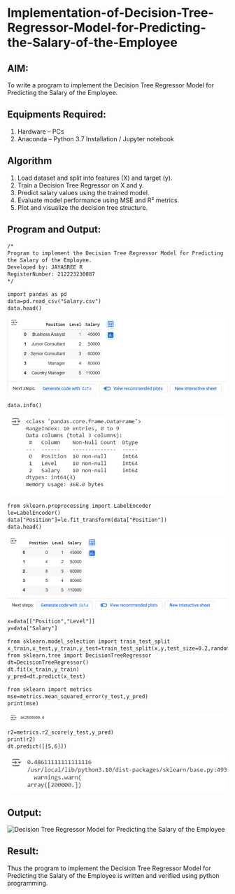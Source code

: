 # Implementation-of-Decision-Tree-Regressor-Model-for-Predicting-the-Salary-of-the-Employee

## AIM:
To write a program to implement the Decision Tree Regressor Model for Predicting the Salary of the Employee.

## Equipments Required:
1. Hardware – PCs
2. Anaconda – Python 3.7 Installation / Jupyter notebook

## Algorithm
1. Load dataset and split into features (X) and target (y).
2. Train a Decision Tree Regressor on X and y.
3. Predict salary values using the trained model.
4. Evaluate model performance using MSE and R² metrics.
5. Plot and visualize the decision tree structure.

## Program and Output:
```
/*
Program to implement the Decision Tree Regressor Model for Predicting the Salary of the Employee.
Developed by: JAYASREE R
RegisterNumber: 212223230087 
*/
```
```
import pandas as pd
data=pd.read_csv("Salary.csv")
data.head()
```
![alt text](image.png)
```
data.info()
```
![alt text](image-1.png)
```
from sklearn.preprocessing import LabelEncoder
le=LabelEncoder()
data["Position"]=le.fit_transform(data["Position"])
data.head()
```
![alt text](image-2.png)
```
x=data[["Position","Level"]]
y=data["Salary"]
```
```
from sklearn.model_selection import train_test_split
x_train,x_test,y_train,y_test=train_test_split(x,y,test_size=0.2,random_state=2)
from sklearn.tree import DecisionTreeRegressor
dt=DecisionTreeRegressor()
dt.fit(x_train,y_train)
y_pred=dt.predict(x_test)
```
```
from sklearn import metrics
mse=metrics.mean_squared_error(y_test,y_pred)
print(mse)
```
![alt text](image-3.png)

```
r2=metrics.r2_score(y_test,y_pred)
print(r2)
dt.predict([[5,6]])
```
![alt text](image-4.png)

## Output:
![Decision Tree Regressor Model for Predicting the Salary of the Employee](sam.png)


## Result:
Thus the program to implement the Decision Tree Regressor Model for Predicting the Salary of the Employee is written and verified using python programming.
